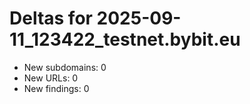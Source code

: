 # Deltas for 2025-09-11_123422_testnet.bybit.eu
- New subdomains: 0
- New URLs: 0
- New findings: 0
